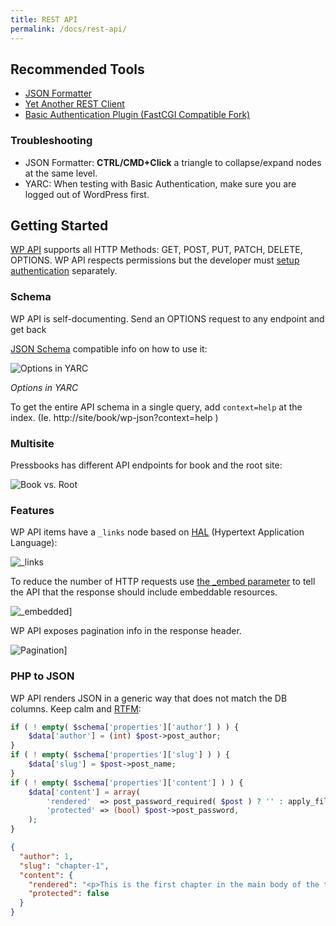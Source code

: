 ```yaml
---
title: REST API
permalink: /docs/rest-api/
---
```


## Recommended Tools

- [JSON Formatter][1]
- [Yet Another REST Client][2]
- [Basic Authentication Plugin (FastCGI Compatible Fork)][3]

### Troubleshooting

- JSON Formatter: **CTRL/CMD+Click** a triangle to collapse/expand nodes at the same level.
- YARC: When testing with Basic Authentication, make sure you are logged out of WordPress first.

## Getting Started

[WP API][4] supports all HTTP Methods: GET, POST, PUT, PATCH, DELETE, OPTIONS. WP API respects permissions but the developer must [setup authentication][5] separately.

### Schema

WP API is self-documenting. Send an OPTIONS request to any endpoint and get back

[JSON Schema][6] compatible info on how to use it:

![Options in YARC](/images/options.png)

_Options in YARC_

To get the entire API schema in a single query, add `context=help` at the index. (Ie. http://site/book/wp-json?context=help )

### Multisite

Pressbooks has different API endpoints for book and the root site:

![Book vs. Root](/images/namespaces.png)

### Features

WP API items have a `_links` node based on [HAL][8] (Hypertext Application Language):

![_links](/images/links.png)

To reduce the number of HTTP requests use [the \_embed parameter][9] to tell the API that the response should include embeddable resources.

![_embedded](/images/embeded.png)]

WP API exposes pagination info in the response header.

![Pagination](/images/pagination.png)]

### PHP to JSON

WP API renders JSON in a generic way that does not match the DB columns. Keep calm and [RTFM][10]:

```php
if ( ! empty( $schema['properties']['author'] ) ) {
    $data['author'] = (int) $post->post_author;
}
if ( ! empty( $schema['properties']['slug'] ) ) {
    $data['slug'] = $post->post_name;
}
if ( ! empty( $schema['properties']['content'] ) ) {
    $data['content'] = array(
        'rendered'  => post_password_required( $post ) ? '' : apply_filters( 'the_content', $post->post_content ),
        'protected' => (bool) $post->post_password,
    );
}
```

```json
{
  "author": 1,
  "slug": "chapter-1",
  "content": {
    "rendered": "<p>This is the first chapter in the main body of the text. You can change the text, rename the chapter, add new chapters, and add new parts.</p>",
    "protected": false
  }
}
```

[1]: https://github.com/callumlocke/json-formatter
[2]: https://github.com/paulhitz/yet-another-rest-client
[3]: https://github.com/eventespresso/Basic-Auth
[4]: https://developer.wordpress.org/rest-api/
[5]: https://developer.wordpress.org/rest-api/using-the-rest-api/authentication/#authentication-plugins
[6]: http://json-schema.org/
[8]: http://stateless.co/hal_specification.html
[9]: https://developer.wordpress.org/rest-api/using-the-rest-api/global-parameters/#_embed
[10]: https://developer.wordpress.org/rest-api/reference/posts/
